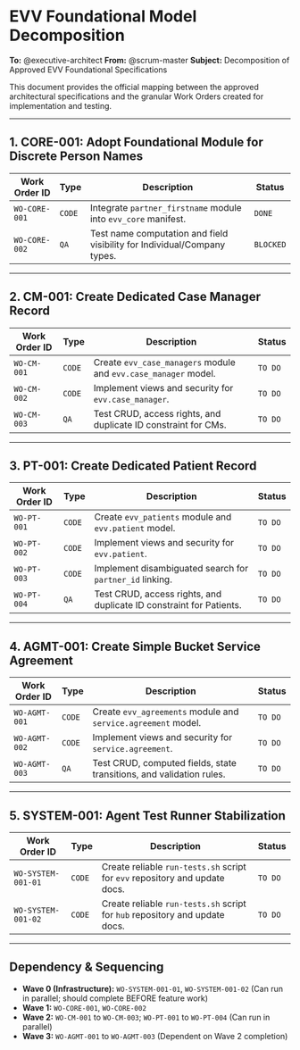 # EVV Foundational Model Decomposition

**To:** @executive-architect
**From:** @scrum-master
**Subject:** Decomposition of Approved EVV Foundational Specifications

This document provides the official mapping between the approved architectural specifications and the granular Work Orders created for implementation and testing.

---

## 1. CORE-001: Adopt Foundational Module for Discrete Person Names

| Work Order ID | Type       | Description                                                              | Status      |
|---------------|------------|--------------------------------------------------------------------------|-------------|
| `WO-CORE-001` | `CODE`     | Integrate `partner_firstname` module into `evv_core` manifest.           | `DONE`      |
| `WO-CORE-002` | `QA`       | Test name computation and field visibility for Individual/Company types. | `BLOCKED`   |

---

## 2. CM-001: Create Dedicated Case Manager Record

| Work Order ID | Type       | Description                                                     | Status      |
|---------------|------------|-----------------------------------------------------------------|-------------|
| `WO-CM-001`   | `CODE`     | Create `evv_case_managers` module and `evv.case_manager` model. | `TO DO`     |
| `WO-CM-002`   | `CODE`     | Implement views and security for `evv.case_manager`.            | `TO DO`     |
| `WO-CM-003`   | `QA`       | Test CRUD, access rights, and duplicate ID constraint for CMs.  | `TO DO`     |

---

## 3. PT-001: Create Dedicated Patient Record

| Work Order ID | Type       | Description                                                 | Status      |
|---------------|------------|-------------------------------------------------------------|-------------|
| `WO-PT-001`   | `CODE`     | Create `evv_patients` module and `evv.patient` model.       | `TO DO`     |
| `WO-PT-002`   | `CODE`     | Implement views and security for `evv.patient`.             | `TO DO`     |
| `WO-PT-003`   | `CODE`     | Implement disambiguated search for `partner_id` linking.    | `TO DO`     |
| `WO-PT-004`   | `QA`       | Test CRUD, access rights, and duplicate ID constraint for Patients. | `TO DO`     |

---

## 4. AGMT-001: Create Simple Bucket Service Agreement

| Work Order ID | Type       | Description                                                          | Status      |
|---------------|------------|----------------------------------------------------------------------|-------------|
| `WO-AGMT-001` | `CODE`     | Create `evv_agreements` module and `service.agreement` model.        | `TO DO`     |
| `WO-AGMT-002` | `CODE`     | Implement views and security for `service.agreement`.                | `TO DO`     |
| `WO-AGMT-003` | `QA`       | Test CRUD, computed fields, state transitions, and validation rules. | `TO DO`     |

---

## 5. SYSTEM-001: Agent Test Runner Stabilization

| Work Order ID        | Type       | Description                                                                    | Status      |
|----------------------|------------|--------------------------------------------------------------------------------|-------------|
| `WO-SYSTEM-001-01`   | `CODE`     | Create reliable `run-tests.sh` script for `evv` repository and update docs.   | `TO DO`     |
| `WO-SYSTEM-001-02`   | `CODE`     | Create reliable `run-tests.sh` script for `hub` repository and update docs.   | `TO DO`     |

---

## Dependency & Sequencing

-   **Wave 0 (Infrastructure):** `WO-SYSTEM-001-01`, `WO-SYSTEM-001-02` (Can run in parallel; should complete BEFORE feature work)
-   **Wave 1:** `WO-CORE-001`, `WO-CORE-002`
-   **Wave 2:** `WO-CM-001` to `WO-CM-003`; `WO-PT-001` to `WO-PT-004` (Can run in parallel)
-   **Wave 3:** `WO-AGMT-001` to `WO-AGMT-003` (Dependent on Wave 2 completion)

